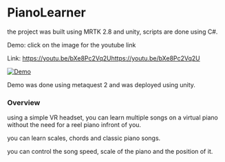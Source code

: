 # PianoLearner

the project was built using MRTK 2.8 and unity, scripts are done using C#.

Demo: click on the image for the youtube link

Link: https://youtu.be/bXe8Pc2Vq2Uhttps://youtu.be/bXe8Pc2Vq2U

[![Demo](https://img.youtube.com/vi/bXe8Pc2Vq2U/0.jpg)](https://www.youtube.com/watch?v=bXe8Pc2Vq2U)

Demo was done using metaquest 2 and was deployed using unity.

### Overview
using a simple VR headset, you can learn multiple songs on a virtual piano without the need for a reel piano infront of you.

you can learn scales, chords and classic piano songs.

you can control the song speed, scale of the piano and the position of it.
